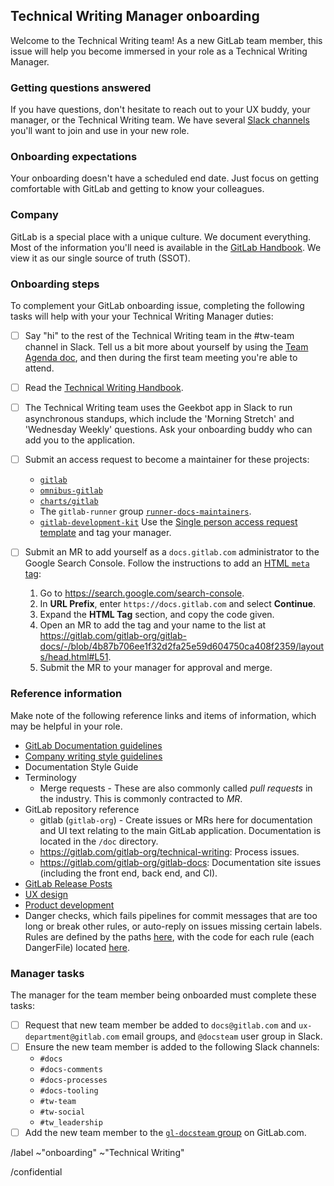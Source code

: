 ## Technical Writing Manager onboarding

Welcome to the Technical Writing team! As a new GitLab team member, this issue will help you become immersed in your role as a Technical Writing Manager.

### Getting questions answered

If you have questions, don't hesitate to reach out to your UX buddy, your manager, or the Technical Writing team. We have several [Slack channels](https://about.gitlab.com/handbook/engineering/ux/technical-writing/#slack-channels) you'll want to join and use in your new role.

### Onboarding expectations

Your onboarding doesn't have a scheduled end date. Just focus on getting comfortable with GitLab and getting to know your colleagues.

### Company

GitLab is a special place with a unique culture. We document everything. Most of the information you'll need is available in the [GitLab Handbook](https://about.gitlab.com/handbook/). We view it as our single source of truth (SSOT).

### Onboarding steps

To complement your GitLab onboarding issue, completing the following tasks will help with your your Technical Writing Manager duties:

- [ ] Say "hi" to the rest of the Technical Writing team in the #tw-team channel in Slack. Tell us a bit more about yourself by using the [Team Agenda doc](https://docs.google.com/document/d/1XRyVjR5G21Amq4QqJs9jbV0BVQquiBAyPR257-hT1JY/edit), and then during the first team meeting you're able to attend.
- [ ] Read the [Technical Writing Handbook](https://about.gitlab.com/handbook/product/technical-writing/).
- [ ] The Technical Writing team uses the Geekbot app in Slack to run asynchronous standups, which include the 'Morning Stretch' and 'Wednesday Weekly' questions. Ask your onboarding buddy who can add you to the application.
- [ ] Submit an access request to become a maintainer for these projects:
   - [`gitlab`](https://gitlab.com/gitlab-org/gitlab)
   - [`omnibus-gitlab`](https://gitlab.com/gitlab-org/omnibus-gitlab)
   - [`charts/gitlab`](https://gitlab.com/gitlab-org/charts/gitlab)
   - The `gitlab-runner` group [`runner-docs-maintainers`](https://gitlab.com/groups/gitlab-com/runner-docs-maintainers/-/group_members?sort=access_level_desc).
   - [`gitlab-development-kit`](https://gitlab.com/gitlab-org/gitlab-development-kit) Use the [Single person access request template](https://gitlab.com/gitlab-com/access-requests/issues/new) and tag your manager.
- [ ] Submit an MR to add yourself as a `docs.gitlab.com` administrator to the Google Search Console. Follow the instructions to add an [HTML `meta` tag](https://support.google.com/webmasters/answer/9008080?hl=en&ref_topic=9455938#zippy=%2Chtml-tag):

  1. Go to <https://search.google.com/search-console>.
  1. In **URL Prefix**, enter `https://docs.gitlab.com` and select **Continue**.
  1. Expand the **HTML Tag** section, and copy the code given.
  1. Open an MR to add the tag and your name to the list at <https://gitlab.com/gitlab-org/gitlab-docs/-/blob/4b87b706ee1f32d2fa25e59d604750ca408f2359/layouts/head.html#L51>.
  1. Submit the MR to your manager for approval and merge.

### Reference information

Make note of the following reference links and items of information, which may be helpful in your role.

- [GitLab Documentation guidelines](https://docs.gitlab.com/ee/development/documentation/index.html)
- [Company writing style guidelines](https://about.gitlab.com/handbook/communication/#writing-style-guidelines)
- Documentation Style Guide
- Terminology
  - Merge requests - These are also commonly called _pull requests_ in the industry. This is commonly contracted to _MR_.
- GitLab repository reference
  - gitlab (`gitlab-org`) - Create issues or MRs here for documentation and UI text relating to the main GitLab application. Documentation is located in the `/doc` directory.
  - <https://gitlab.com/gitlab-org/technical-writing>: Process issues.
  - <https://gitlab.com/gitlab-org/gitlab-docs>: Documentation site issues (including the front end, back end, and CI).
- [GitLab Release Posts](https://about.gitlab.com/handbook/marketing/blog/release-posts/)
- [UX design](https://about.gitlab.com/handbook/engineering/ux/ux-designer/#working-on-issues)
- [Product development](https://about.gitlab.com/handbook/product-development-flow/)
- Danger checks, which fails pipelines for commit messages that are too long or break other rules, or auto-reply on issues missing certain labels. Rules are defined by the paths [here](https://gitlab.com/gitlab-org/gitlab-ce/blob/master/Dangerfile), with the code for each rule (each DangerFile) located [here](https://gitlab.com/gitlab-org/gitlab-ce/tree/master/danger).

### Manager tasks

The manager for the team member being onboarded must complete these tasks:

- [ ] Request that new team member be added to `docs@gitlab.com` and `ux-department@gitlab.com` email groups, and `@docsteam` user group in Slack.
- [ ] Ensure the new team member is added to the following Slack channels:
   - `#docs`
   - `#docs-comments`
   - `#docs-processes`
   - `#docs-tooling`
   - `#tw-team`
   - `#tw-social`
   - `#tw_leadership`
- [ ] Add the new team member to the [`gl-docsteam` group](https://gitlab.com/groups/gl-docsteam/-/group_members) on GitLab.com.

/label ~"onboarding" ~"Technical Writing"

/confidential

